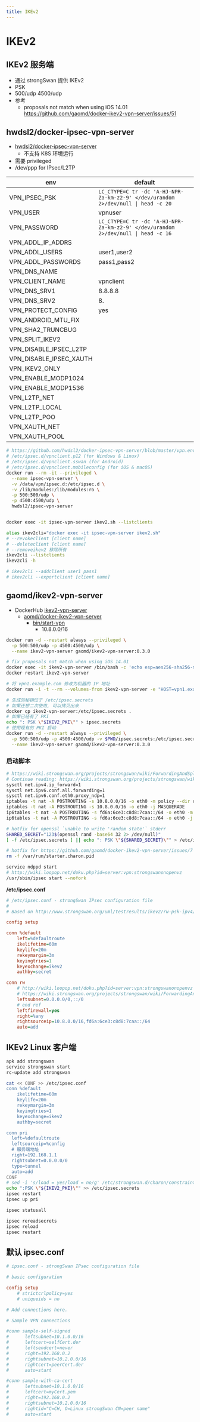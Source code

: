 ```yaml
---
title: IKEv2
---
```


# IKEv2

## IKEv2 服务端

- 通过 strongSwan 提供 IKEv2
- PSK
- 500/udp 4500/udp
- 参考
  - proposals not match when using iOS 14.01 https://github.com/gaomd/docker-ikev2-vpn-server/issues/51

## hwdsl2/docker-ipsec-vpn-server

- [hwdsl2/docker-ipsec-vpn-server](https://github.com/hwdsl2/docker-ipsec-vpn-server)
  - 不支持 K8S 环境运行
- 需要 privileged
- /dev/ppp for IPsec/L2TP

| env                     | default                                                                           |
| ----------------------- | --------------------------------------------------------------------------------- |
| VPN_IPSEC_PSK           | `LC_CTYPE=C tr -dc 'A-HJ-NPR-Za-km-z2-9' </dev/urandom 2>/dev/null \| head -c 20` |
| VPN_USER                | vpnuser                                                                           |
| VPN_PASSWORD            | `LC_CTYPE=C tr -dc 'A-HJ-NPR-Za-km-z2-9' </dev/urandom 2>/dev/null \| head -c 16` |
| VPN_ADDL_IP_ADDRS       |
| VPN_ADDL_USERS          | user1,user2                                                                       |
| VPN_ADDL_PASSWORDS      | pass1,pass2                                                                       |
| VPN_DNS_NAME            |
| VPN_CLIENT_NAME         | vpnclient                                                                         |
| VPN_DNS_SRV1            | 8.8.8.8                                                                           |
| VPN_DNS_SRV2            | 8.                                                                                |
| VPN_PROTECT_CONFIG      | yes                                                                               |
| VPN_ANDROID_MTU_FIX     |
| VPN_SHA2_TRUNCBUG       |
| VPN_SPLIT_IKEV2         |
| VPN_DISABLE_IPSEC_L2TP  |
| VPN_DISABLE_IPSEC_XAUTH |
| VPN_IKEV2_ONLY          |
| VPN_ENABLE_MODP1024     |
| VPN_ENABLE_MODP1536     |
| VPN_L2TP_NET            |
| VPN_L2TP_LOCAL          |
| VPN_L2TP_POO            |
| VPN_XAUTH_NET           |
| VPN_XAUTH_POOL          |

```bash
# https://github.com/hwdsl2/docker-ipsec-vpn-server/blob/master/vpn.env.example
# /etc/ipsec.d/vpnclient.p12 (for Windows & Linux)
# /etc/ipsec.d/vpnclient.sswan (for Android)
# /etc/ipsec.d/vpnclient.mobileconfig (for iOS & macOS)
docker run --rm -it --privileged \
  --name ipsec-vpn-server \
  -v /data/vpn/ipsec.d:/etc/ipsec.d \
  -v /lib/modules:/lib/modules:ro \
  -p 500:500/udp \
  -p 4500:4500/udp \
  hwdsl2/ipsec-vpn-server


docker exec -it ipsec-vpn-server ikev2.sh --listclients

alias ikev2cli="docker exec -it ipsec-vpn-server ikev2.sh"
# --revokeclient [client name]
# --deleteclient [client name]
# --removeikev2 移除所有
ikev2cli --listclients
ikev2cli -h

# ikev2cli --addclient user1 pass1
# ikev2cli --exportclient [client name]
```

## gaomd/ikev2-vpn-server

- DockerHub [ikev2-vpn-server](https://hub.docker.com/r/gaomd/ikev2-vpn-server)
  - [aomd/docker-ikev2-vpn-server](https://github.com/gaomd/docker-ikev2-vpn-server)
    - [bin/start-vpn](https://github.com/gaomd/docker-ikev2-vpn-server/blob/master/bin/start-vpn)
      - 10.8.0.0/16

```bash
docker run -d --restart always --privileged \
  -p 500:500/udp -p 4500:4500/udp \
  --name ikev2-vpn-server gaomd/ikev2-vpn-server:0.3.0

# fix proposals not match when using iOS 14.01
docker exec -it ikev2-vpn-server /bin/bash -c 'echo esp=aes256-sha256-modp2048  >> /etc/ipsec.conf'
docker restart ikev2-vpn-server

# 将 vpn1.example.com 修改为机器的 IP 地址
docker run -i -t --rm --volumes-from ikev2-vpn-server -e "HOST=vpn1.example.com" gaomd/ikev2-vpn-server:0.3.0 generate-mobileconfig > ikev2-vpn.mobileconfig

# 生成的秘钥位于 /etc/ipsec.secrets
# 如果还想二次使用, 可以拷贝出来
docker cp ikev2-vpn-server:/etc/ipsec.secrets .
# 如果已经有了 PKI
echo ": PSK \"$IKEV2_PKI\"" > ipsec.secrets
# 使用现有的 PKI 启动
docker run -d --restart always --privileged \
  -p 500:500/udp -p 4500:4500/udp -v $PWD/ipsec.secrets:/etc/ipsec.secrets \
  --name ikev2-vpn-server gaomd/ikev2-vpn-server:0.3.0
```

### 启动脚本

```bash
# https://wiki.strongswan.org/projects/strongswan/wiki/ForwardingAndSplitTunneling
# Continue reading: https://wiki.strongswan.org/projects/strongswan/wiki/VirtualIP
sysctl net.ipv4.ip_forward=1
sysctl net.ipv6.conf.all.forwarding=1
sysctl net.ipv6.conf.eth0.proxy_ndp=1
iptables -t nat -A POSTROUTING -s 10.8.0.0/16 -o eth0 -m policy --dir out --pol ipsec -j ACCEPT
iptables -t nat -A POSTROUTING -s 10.8.0.0/16 -o eth0 -j MASQUERADE
ip6tables -t nat -A POSTROUTING -s fd6a:6ce3:c8d8:7caa::/64 -o eth0 -m policy --dir out --pol ipsec -j ACCEPT
ip6tables -t nat -A POSTROUTING -s fd6a:6ce3:c8d8:7caa::/64 -o eth0 -j MASQUERADE

# hotfix for openssl `unable to write 'random state'` stderr
SHARED_SECRET="123$(openssl rand -base64 32 2> /dev/null)"
[ -f /etc/ipsec.secrets ] || echo ": PSK \"${SHARED_SECRET}\"" > /etc/ipsec.secrets

# hotfix for https://github.com/gaomd/docker-ikev2-vpn-server/issues/7
rm -f /var/run/starter.charon.pid

service ndppd start
# http://wiki.loopop.net/doku.php?id=server:vpn:strongswanonopenvz
/usr/sbin/ipsec start --nofork
```

**/etc/ipsec.conf**

```ini
# /etc/ipsec.conf - strongSwan IPsec configuration file
#
# Based on http://www.strongswan.org/uml/testresults/ikev2/rw-psk-ipv4/

config setup

conn %default
    left=%defaultroute
    ikelifetime=60m
    keylife=20m
    rekeymargin=3m
    keyingtries=1
    keyexchange=ikev2
    authby=secret

conn rw
    # http://wiki.loopop.net/doku.php?id=server:vpn:strongswanonopenvz
    # https://wiki.strongswan.org/projects/strongswan/wiki/ForwardingAndSplitTunneling
    leftsubnet=0.0.0.0/0,::/0
    # end ref
    leftfirewall=yes
    right=%any
    rightsourceip=10.8.0.0/16,fd6a:6ce3:c8d8:7caa::/64
    auto=add
```

## IKEv2 Linux 客户端

```bash
apk add strongswan
service strongswan start
rc-update add strongswan

cat << CONF >> /etc/ipsec.conf
conn %default
	ikelifetime=60m
	keylife=20m
	rekeymargin=3m
	keyingtries=1
	keyexchange=ikev2
	authby=secret

conn pri
  left=%defaultroute
  leftsourceip=%config
  # 服务端地址
  right=192.168.1.1
  rightsubnet=0.0.0.0/0
  type=tunnel
  auto=add
CONF
# sed -i 's/load = yes/load = no/g' /etc/strongswan.d/charon/constraints.conf
echo ":PSK \"${IKEV2_PKI}\"" >> /etc/ipsec.secrets
ipsec restart
ipsec up pri

ipsec statusall
```

```bash
ipsec rereadsecrets
ipsec reload
ipsec restart
```

## 默认 ipsec.conf

```ini
# ipsec.conf - strongSwan IPsec configuration file

# basic configuration

config setup
	# strictcrlpolicy=yes
	# uniqueids = no

# Add connections here.

# Sample VPN connections

#conn sample-self-signed
#      leftsubnet=10.1.0.0/16
#      leftcert=selfCert.der
#      leftsendcert=never
#      right=192.168.0.2
#      rightsubnet=10.2.0.0/16
#      rightcert=peerCert.der
#      auto=start

#conn sample-with-ca-cert
#      leftsubnet=10.1.0.0/16
#      leftcert=myCert.pem
#      right=192.168.0.2
#      rightsubnet=10.2.0.0/16
#      rightid="C=CH, O=Linux strongSwan CN=peer name"
#      auto=start
```
